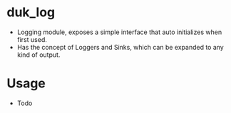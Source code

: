 # duk_log
- Logging module, exposes a simple interface that auto initializes when first used.
- Has the concept of Loggers and Sinks, which can be expanded to any kind of output.

# Usage
- Todo
